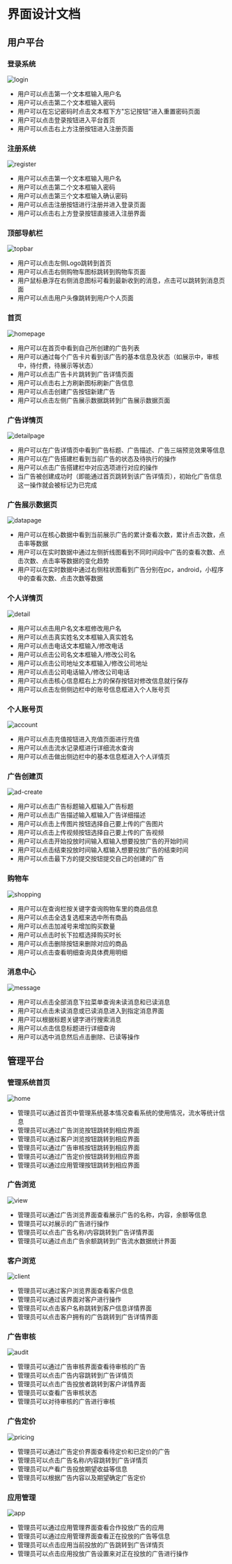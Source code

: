 # 界面设计文档

## 用户平台

### 登录系统

![login](./assets/login.png)

- 用户可以点击第一个文本框输入用户名
- 用户可以点击第二个文本框输入密码
- 用户可以在忘记密码时点击文本框下方"忘记按钮"进入重置密码页面
- 用户可以点击登录按钮进入平台首页
- 用户可以点击右上方注册按钮进入注册页面

### 注册系统

![register](./assets/register.png)

- 用户可以点击第一个文本框输入用户名
- 用户可以点击第二个文本框输入密码
- 用户可以点击第三个文本框输入确认密码
- 用户可以点击注册按钮进行注册并进入登录页面
- 用户可以点击右上方登录按钮直接进入注册界面

### 顶部导航栏

![topbar](./assets/topbar.png)

- 用户可以点击左侧Logo跳转到首页
- 用户可以点击右侧购物车图标跳转到购物车页面
- 用户鼠标悬浮在右侧消息图标可看到最新收到的消息，点击可以跳转到消息页面
- 用户可以点击用户头像跳转到用户个人页面

### 首页

![homepage](./assets/home.png)

- 用户可以在首页中看到自己所创建的广告列表
- 用户可以通过每个广告卡片看到该广告的基本信息及状态（如展示中，审核中，待付费，待展示等状态）
- 用户可以点击广告卡片跳转到广告详情页面
- 用户可以点击右上方刷新图标刷新广告信息
- 用户可以点击创建广告按钮新建广告
- 用户可以点击左侧广告展示数据跳转到广告展示数据页面

### 广告详情页

![detailpage](./assets/ad-detail.png)

- 用户可以在广告详情页中看到广告标题、广告描述、广告三端预览效果等信息
- 用户可以在广告搭建栏看到当前广告的状态及待执行的操作
- 用户可以点击广告搭建栏中对应选项进行对应的操作
- 当广告被创建成功时（即能通过首页跳转到该广告详情页），初始化广告信息这一操作就会被标记为已完成

### 广告展示数据页

![datapage](./assets/data.png)

- 用户可以在核心数据中看到当前展示广告的累计查看次数，累计点击次数，点击率等数据
- 用户可以在实时数据中通过左侧折线图看到不同时间段中广告的查看次数、点击次数、点击率等数据的变化趋势
- 用户可以在实时数据中通过右侧柱状图看到广告分别在pc，android，小程序中的查看次数、点击次数等数据

### 个人详情页

![detail](./assets/detail.png)

- 用户可以点击用户名文本框修改用户名
- 用户可以点击真实姓名文本框输入真实姓名
- 用户可以点击电话文本框输入/修改电话
- 用户可以点击公司名文本框输入/修改公司名
- 用户可以点击公司地址文本框输入/修改公司地址
- 用户可以点击公司电话输入/修改公司电话
- 用户可以点击核心信息框右上方的保存按钮对修改信息就行保存
- 用户可以点击左侧侧边栏中的账号信息框进入个人账号页
  
### 个人账号页

![account](./assets/account.png)

- 用户可以点击充值按钮进入充值页面进行充值
- 用户可以点击流水记录框进行详细流水查询
- 用户可以点击做出侧边栏中的基本信息框进入个人详情页

### 广告创建页

![ad-create](./assets/ad-create.png)

- 用户可以点击广告标题输入框输入广告标题
- 用户可以点击广告描述输入框输入广告详细描述
- 用户可以点击上传图片按钮选择自己要上传的广告图片
- 用户可以点击上传视频按钮选择自己要上传的广告视频
- 用户可以点击开始投放时间输入框输入想要投放广告的开始时间
- 用户可以点击结束投放时间输入框输入想要投放广告的结束时间
- 用户可以点击最下方的提交按钮提交自己的创建的广告

### 购物车

![shopping](./assets/shopping.png)

- 用户可以在查询栏按关键字查询购物车里的商品信息
- 用户可以点击全选复选框来选中所有商品
- 用户可以点击加减号来增加购买数量
- 用户可以点击时长下拉框选择购买时长
- 用户可以点击删除按钮来删除对应的商品
- 用户可以点击查看明细查询具体费用明细

### 消息中心

![message](./assets/message.png)

- 用户可以点击全部消息下拉菜单查询未读消息和已读消息
- 用户可以点击未读消息或已读消息进入到指定消息界面
- 用户可以根据标题关键字进行搜索消息
- 用户可以点击信息标题进行详细查询
- 用户可以选中消息然后点击删除、已读等操作

## 管理平台

### 管理系统首页

![home](./assets/mangehome.png)

- 管理员可以通过首页中管理系统基本情况查看系统的使用情况，流水等统计信息
- 管理员可以通过广告浏览按钮跳转到相应界面
- 管理员可以通过客户浏览按钮跳转到相应界面
- 管理员可以通过广告审核按钮跳转到相应界面
- 管理员可以通过广告定价按钮跳转到相应界面
- 管理员可以通过应用管理按钮跳转到相应界面

### 广告浏览

![view](./assets/mangeview.png)

- 管理员可以通过广告浏览界面查看展示广告的名称，内容，余额等信息
- 管理员可以对展示的广告进行操作
- 管理员可以点击广告名称/内容跳转到广告详情界面
- 管理员可以通过点击广告余额跳转到广告流水数据统计界面

### 客户浏览

![client](./assets/client.png)

- 管理员可以通过客户浏览界面查看客户信息
- 管理员可以通过该界面对客户进行操作
- 管理员可以点击客户名称跳转到客户信息详情界面
- 管理员可以点击客户拥有的广告跳转到广告详情界面

### 广告审核

![audit](./assets/audit.png)

- 管理员可以通过广告审核界面查看待审核的广告
- 管理员可以点击广告内容跳转到广告详情页
- 管理员可以点击广告投放者跳转到客户详情界面
- 管理员可以查看广告审核状态
- 管理员可以对待审核的广告进行审核

### 广告定价

![pricing](./assets/pricing.png)

- 管理员可以通过广告定价界面查看待定价和已定价的广告
- 管理员可以点击广告名称/内容跳转到广告详情页
- 管理员可以产看广告投放期望收益等信息
- 管理员可以根据广告内容以及期望确定广告定价

### 应用管理

![app](./assets/application.png)

- 管理员可以通过应用管理界面查看合作投放广告的应用
- 管理员可以通过应用管理界面查看正在投放的广告等信息
- 管理员可以点击应用当前投放的广告跳转到广告详情页
- 管理员可以点击应用投放广告设置来对正在投放的广告进行操作

